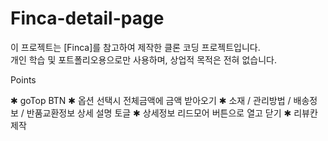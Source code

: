 # Finca-detail-page
이 프로젝트는 [Finca]를 참고하여 제작한 클론 코딩 프로젝트입니다.  
개인 학습 및 포트폴리오용으로만 사용하며, 상업적 목적은 전혀 없습니다.
<!--  -->
Points
<!--  -->
✱ goTop BTN 
✱ 옵션 선택시 전체금액에 금액 받아오기
✱ 소재 / 관리방법 / 배송정보 / 반품교환정보 상세 설명 토글
✱ 상세정보 리드모어 버튼으로 열고 닫기
✱ 리뷰칸제작